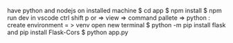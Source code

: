 have python and nodejs on installed machine
$ cd app
$ npm install
$ npm run dev
in vscode  ctrl shift p or => view => command pallete => python : create environment = > venv
open new terminal
$ python -m pip install flask and pip install Flask-Cors
$ python app.py
